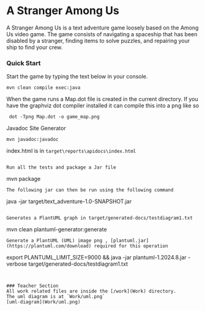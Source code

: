 # A Stranger Among Us

A Stranger Among Us is a text adventure game loosely based on the Among Us video game. The game consists of navigating a spaceship that has been disabled by a stranger, finding items to solve puzzles, and repairing your ship to find your crew.

### Quick Start

Start the game by typing the text below in your console.

```
mvn clean compile exec:java  
```
When the game runs a Map.dot file is created in the current directory.
If you have the graphviz dot compiler installed it can compile this into a png like so

```
 dot -Tpng Map.dot -o game_map.png   
```

Javadoc Site Generator
```
mvn javadoc:javadoc
```
index.html is in `target\reports\apidocs\index.html`
```

Run all the tests and package a Jar file
```
mvn package
```
The following jar can then be run using the following command 
```
java -jar target/text_adventure-1.0-SNAPSHOT.jar
```

Generates a PlantUML graph in target/generated-docs/testdiagram1.txt
```
mvn clean plantuml-generator:generate    
```
Generate a PlantUML (UML) image png , [plantuml.jar](https://plantuml.com/download) required for this operation
```
export PLANTUML_LIMIT_SIZE=9000 && java -jar plantuml-1.2024.8.jar -verbose target/generated-docs/testdiagram1.txt
```


### Teacher Section
All work related files are inside the [/work](Work) directory.  
The uml diagram is at `Work/uml.png`
[uml-diagram](Work/uml.png)



